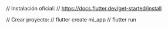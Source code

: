 // Instalación oficial:
// https://docs.flutter.dev/get-started/install

// Crear proyecto:
// flutter create mi_app
// flutter run
